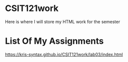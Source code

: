 # CSIT121work
Here is where I will store my HTML work for the semester


<h1> List Of My Assignments</h1>

https://kris-syntax.github.io/CSIT121work/lab03/index.html


